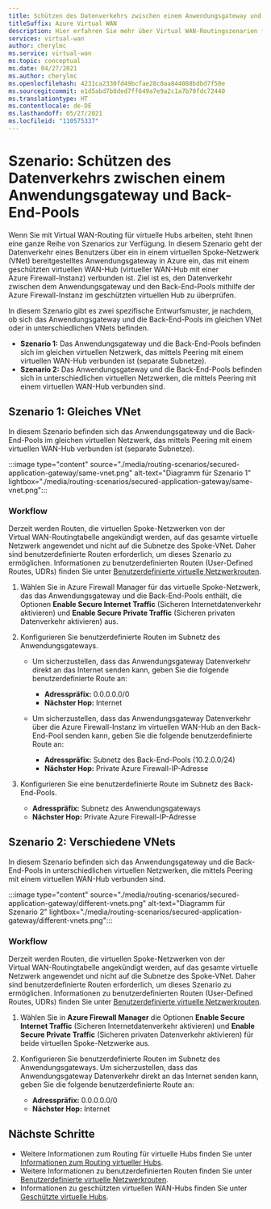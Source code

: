 ```yaml
---
title: Schützen des Datenverkehrs zwischen einem Anwendungsgateway und Back-End-Pools
titleSuffix: Azure Virtual WAN
description: Hier erfahren Sie mehr über Virtual WAN-Routingszenarien für sicheren Datenverkehr, der über ein Anwendungsgateway gesendet wird. Das Anwendungsgateway wird in einem Spoke-VNet bereitgestellt, das mit einem geschützten Virtual WAN-Hub verbunden ist.
services: virtual-wan
author: cherylmc
ms.service: virtual-wan
ms.topic: conceptual
ms.date: 04/27/2021
ms.author: cherylmc
ms.openlocfilehash: 4231ca2330fd49bcfae28c0aa844088bdbd7f50e
ms.sourcegitcommit: e1d5abd7b8ded7ff649a7e9a2c1a7b70fdc72440
ms.translationtype: HT
ms.contentlocale: de-DE
ms.lasthandoff: 05/27/2021
ms.locfileid: "110575337"
---
```

# <a name="scenario-secure-traffic-between-application-gateway-and-backend-pools"></a>Szenario: Schützen des Datenverkehrs zwischen einem Anwendungsgateway und Back-End-Pools

Wenn Sie mit Virtual WAN-Routing für virtuelle Hubs arbeiten, steht Ihnen eine ganze Reihe von Szenarios zur Verfügung. In diesem Szenario geht der Datenverkehr eines Benutzers über ein in einem virtuellen Spoke-Netzwerk (VNet) bereitgestelltes Anwendungsgateway in Azure ein, das mit einem geschützten virtuellen WAN-Hub (virtueller WAN-Hub mit einer Azure Firewall-Instanz) verbunden ist. Ziel ist es, den Datenverkehr zwischen dem Anwendungsgateway und den Back-End-Pools mithilfe der Azure Firewall-Instanz im geschützten virtuellen Hub zu überprüfen.

In diesem Szenario gibt es zwei spezifische Entwurfsmuster, je nachdem, ob sich das Anwendungsgateway und die Back-End-Pools im gleichen VNet oder in unterschiedlichen VNets befinden.

* **Szenario 1:** Das Anwendungsgateway und die Back-End-Pools befinden sich im gleichen virtuellen Netzwerk, das mittels Peering mit einem virtuellen WAN-Hub verbunden ist (separate Subnetze).
* **Szenario 2:** Das Anwendungsgateway und die Back-End-Pools befinden sich in unterschiedlichen virtuellen Netzwerken, die mittels Peering mit einem virtuellen WAN-Hub verbunden sind.

## <a name="scenario-1---same-vnet"></a><a name="scenario-1"></a>Szenario 1: Gleiches VNet

In diesem Szenario befinden sich das Anwendungsgateway und die Back-End-Pools im gleichen virtuellen Netzwerk, das mittels Peering mit einem virtuellen WAN-Hub verbunden ist (separate Subnetze).

:::image type="content" source="./media/routing-scenarios/secured-application-gateway/same-vnet.png" alt-text="Diagramm für Szenario 1" lightbox="./media/routing-scenarios/secured-application-gateway/same-vnet.png":::

### <a name="workflow"></a>Workflow

Derzeit werden Routen, die virtuellen Spoke-Netzwerken von der Virtual WAN-Routingtabelle angekündigt werden, auf das gesamte virtuelle Netzwerk angewendet und nicht auf die Subnetze des Spoke-VNet. Daher sind benutzerdefinierte Routen erforderlich, um dieses Szenario zu ermöglichen. Informationen zu benutzerdefinierten Routen (User-Defined Routes, UDRs) finden Sie unter [Benutzerdefinierte virtuelle Netzwerkrouten](../virtual-network/virtual-networks-udr-overview.md#user-defined).


1. Wählen Sie in Azure Firewall Manager für das virtuelle Spoke-Netzwerk, das das Anwendungsgateway und die Back-End-Pools enthält, die Optionen **Enable Secure Internet Traffic** (Sicheren Internetdatenverkehr aktivieren) und **Enable Secure Private Traffic** (Sicheren privaten Datenverkehr aktivieren) aus.
1. Konfigurieren Sie benutzerdefinierte Routen im Subnetz des Anwendungsgateways.

   * Um sicherzustellen, dass das Anwendungsgateway Datenverkehr direkt an das Internet senden kann, geben Sie die folgende benutzerdefinierte Route an:

     * **Adresspräfix:** 0.0.0.0.0/0
     * **Nächster Hop:** Internet

   * Um sicherzustellen, dass das Anwendungsgateway Datenverkehr über die Azure Firewall-Instanz im virtuellen WAN-Hub an den Back-End-Pool senden kann, geben Sie die folgende benutzerdefinierte Route an:

      * **Adresspräfix:** Subnetz des Back-End-Pools (10.2.0.0/24)
      * **Nächster Hop:** Private Azure Firewall-IP-Adresse

1. Konfigurieren Sie eine benutzerdefinierte Route im Subnetz des Back-End-Pools.

   * **Adresspräfix:** Subnetz des Anwendungsgateways
   * **Nächster Hop:** Private Azure Firewall-IP-Adresse

## <a name="scenario-2---different-vnets"></a><a name="scenario-2"></a>Szenario 2: Verschiedene VNets

In diesem Szenario befinden sich das Anwendungsgateway und die Back-End-Pools in unterschiedlichen virtuellen Netzwerken, die mittels Peering mit einem virtuellen WAN-Hub verbunden sind.

:::image type="content" source="./media/routing-scenarios/secured-application-gateway/different-vnets.png" alt-text="Diagramm für Szenario 2" lightbox="./media/routing-scenarios/secured-application-gateway/different-vnets.png":::

### <a name="workflow"></a>Workflow

Derzeit werden Routen, die virtuellen Spoke-Netzwerken von der Virtual WAN-Routingtabelle angekündigt werden, auf das gesamte virtuelle Netzwerk angewendet und nicht auf die Subnetze des Spoke-VNet. Daher sind benutzerdefinierte Routen erforderlich, um dieses Szenario zu ermöglichen. Informationen zu benutzerdefinierten Routen (User-Defined Routes, UDRs) finden Sie unter [Benutzerdefinierte virtuelle Netzwerkrouten](../virtual-network/virtual-networks-udr-overview.md#user-defined).

1. Wählen Sie in **Azure Firewall Manager** die Optionen **Enable Secure Internet Traffic** (Sicheren Internetdatenverkehr aktivieren) und **Enable Secure Private Traffic** (Sicheren privaten Datenverkehr aktivieren) für beide virtuellen Spoke-Netzwerke aus.

1. Konfigurieren Sie benutzerdefinierte Routen im Subnetz des Anwendungsgateways. Um sicherzustellen, dass das Anwendungsgateway Datenverkehr direkt an das Internet senden kann, geben Sie die folgende benutzerdefinierte Route an:

   * **Adresspräfix:** 0.0.0.0.0/0
   * **Nächster Hop:** Internet

## <a name="next-steps"></a>Nächste Schritte

* Weitere Informationen zum Routing für virtuelle Hubs finden Sie unter [Informationen zum Routing virtueller Hubs](about-virtual-hub-routing.md).
* Weitere Informationen zu benutzerdefinierten Routen finden Sie unter [Benutzerdefinierte virtuelle Netzwerkrouten](../virtual-network/virtual-networks-udr-overview.md#user-defined).
* Informationen zu geschützten virtuellen WAN-Hubs finden Sie unter [Geschützte virtuelle Hubs](../firewall-manager/secured-virtual-hub.md).
